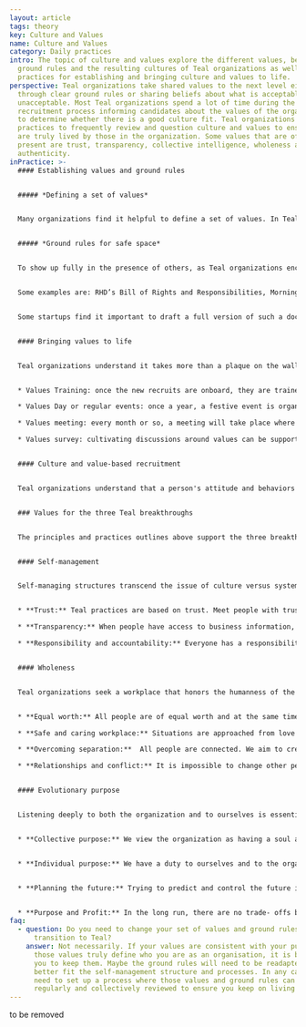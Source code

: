 ```yaml
---
layout: article
tags: theory
key: Culture and Values
name: Culture and Values
category: Daily practices
intro: The topic of culture and values explore the different values, beliefs,
  ground rules and the resulting cultures of Teal organizations as well as
  practices for establishing and bringing culture and values to life.
perspective: Teal organizations take shared values to the next level either
  through clear ground rules or sharing beliefs about what is acceptable or
  unacceptable. Most Teal organizations spend a lot of time during the
  recruitment process informing candidates about the values of the organization
  to determine whether there is a good culture fit. Teal organizations also set
  practices to frequently review and question culture and values to ensure they
  are truly lived by those in the organization. Some values that are often
  present are trust, transparency, collective intelligence, wholeness and
  authenticity.
inPractice: >-
  #### Establishing values and ground rules


  ##### *Defining a set of values*


  Many organizations find it helpful to define a set of values. In Teal organizations, those values, together with purpose, are at the very core of the organization' s culture, influencing most behaviors and processes. Those values often stem from the founder's vision, and are typically collectively defined. Values and related ground rules are not fixed, they are openly discussed and amended so that they remain a faithful reflection of what people in the organization live and believe in. Some organizations set out a simple set of common beliefs, or assumptions about human endeavor and behavior.


  ##### *Ground rules for safe space*


  To show up fully in the presence of others, as Teal organizations encourage, people need to feel it is safe to do so. Having a defined set of values translated into clear "ground rules", when necessary, helps to do this.


  Some examples are: RHD’s Bill of Rights and Responsibilities, Morning Star’s Colleague Principles, FAVI's fiches or Holacracy's Constitution. These documents provide a vision for a safe and productive workplace. They give colleagues a vocabulary to discuss healthy relationships, and they draw lines that separate recommended from unacceptable behaviors.


  Some startups find it important to draft a full version of such a document early on. Others will develop one as they grow. Organizations make sure they are written collectively so that they are full owned by all the people.


  #### Bringing values to life


  Teal organizations understand it takes more than a plaque on the wall to bring values and ground rules to life. They spend a significant amount of time and energy on training and involving everyone in a continuous process of revisiting them. Some examples of keeping values alive are:


  * Values Training: once the new recruits are onboard, they are trained in the set of values and ground rules. 

  * Values Day or regular events: once a year, a festive event is organized where everybody is invited to revisit the organization's purpose, values and ground rules. 

  * Values meeting: every month or so, a meeting will take place where colleagues are invited to bring up issues with values and ground rules in the workplace and suggest changes. Values can also be discussed during Large Group Reflections.

  * Values survey: cultivating discussions around values can be supported by an annual survey.


  #### Culture and value-based recruitment


  Teal organizations understand that a person's attitude and behaviors are as important as their skills. Therefore significant energy is devoted to finding people that fit with the organization's culture and values. New recruits are carefully interviewed to ensure they can thrive in the environment. It is a two way discovery processes aiming at finding out if the organization and individual are meant to “journey together”. 


  ### Values for the three Teal breakthroughs


  The principles and practices outlines above support the three breakthroughs of self-management, wholeness and evolutionary purpose. 


  #### Self-management


  Self-managing structures transcend the issue of culture versus systems. Inner and outer dimensions, culture and systems, work hand in hand, not in opposite directions. The following are some examples of the types of values/principles that support self-management:


  * **Trust:** Teal practices are based on trust. Meet people with trust and they will respond with trust. Trust enables people to be fully responsible. It also lowers the need for hierarchy and control and enables self-management. 

  * **Transparency:** When people have access to business information, often held by management, they can act and take decisions that are good for the whole. When there is transparency and openness collective intelligence is available to all. Sensitive information can be shared because everyone is able and trusted to handle difficult news. 

  * **Responsibility and accountability:** Everyone has a responsibility to the organization for sensing issues or opportunities and addressing them. People are expected to be comfortable with holding each other accountable for their commitments, through feedback and respectful confrontation.


  #### Wholeness


  Teal organizations seek a workplace that honors the humanness of the people who work there. The following are examples of the types of values/principles that support wholeness:


  * **Equal worth:** All people are of equal worth and at the same time different. Community will be richest when members are able to contribute in their distinctive way, whilst appreciating their differences. 

  * **Safe and caring workplace:** Situations are approached from love and connection rather than fear and separation. Creating a safe environment where everyone can behave authentically is essential. 

  * **Overcoming separation:**  All people are connected. We aim to create a workplace where cognitive, physical, emotional and spiritual aspects are be honored and valued. 

  * **Relationships and conflict:** It is impossible to change other people. We can only change ourselves. We take ownership of our thoughts, beliefs, words and actions. We don’t spread rumors. We don’t talk behind someone’s back. We don’t blame problems on others.


  #### Evolutionary purpose


  Listening deeply to both the organization and to ourselves is essential in finding evolutionary purpose. The following  are examples of the types of values/principles that support evolutionary purpose:


  * **Collective purpose:** We view the organization as having a soul and purpose of its own. We try to listen in to where the organization wants to go and beware of forcing a direction onto it. 


  * **Individual purpose:** We have a duty to ourselves and to the organization to inquire into our personal sense of calling to see if and how it resonates with the organization’s purpose. We try to imbue our roles with our souls, not our egos. 


  * **Planning the future:** Trying to predict and control the future is futile. We make forecasts only when a specific decision requires us to do so. Everything will unfold with more grace if we stop trying to control and instead choose to simply sense and respond. 


  * **Purpose and Profit:** In the long run, there are no trade- offs between purpose and profits. If we focus on purpose, profits will follow.
faq:
  - question: Do you need to change your set of values and ground rules when you
      transition to Teal?
    answer: Not necessarily. If your values are consistent with your purpose and if
      those values truly define who you are as an organisation, it is better for
      you to keep them. Maybe the ground rules will need to be readapted to
      better fit the self-management structure and processes. In any case you
      need to set up a process where those values and ground rules can be
      regularly and collectively reviewed to ensure you keep on living them.
---
```

to be removed
